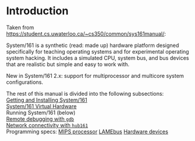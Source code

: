 # Introduction

Taken from https://student.cs.uwaterloo.ca/~cs350/common/sys161manual/:

System/161 is a synthetic (read: made up) hardware platform designed specifically for teaching operating systems and for experimental operating system hacking. It includes a simulated CPU, system bus, and bus devices that are realistic but simple and easy to work with.

New in System/161 2.x: support for multiprocessor and multicore system configurations.

The rest of this manual is divided into the following subsections:\
[Getting and Installing System/161](https://student.cs.uwaterloo.ca/~cs350/common/sys161manual/install.html)\
[System/161 Virtual Hardware](https://student.cs.uwaterloo.ca/~cs350/common/sys161manual/system.html)\
Running System/161 (below) \
[Remote debugging with `gdb`](https://student.cs.uwaterloo.ca/~cs350/common/sys161manual/gdb.html)\
[Network connectivity with `hub161`](https://student.cs.uwaterloo.ca/~cs350/common/sys161manual/networking.html)\
Programming specs: [MIPS processor](https://student.cs.uwaterloo.ca/~cs350/common/sys161manual/mips.html) [LAMEbus](https://student.cs.uwaterloo.ca/~cs350/common/sys161manual/lamebus.html) [Hardware devices](https://student.cs.uwaterloo.ca/~cs350/common/sys161manual/devices.html)
